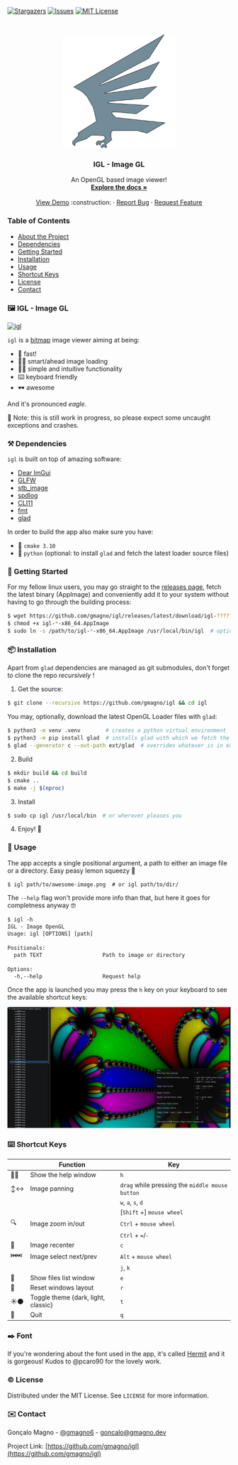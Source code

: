 <!-- PROJECT SHIELDS -->
[![Stargazers][stars-shield]][stars-url]
[![Issues][issues-shield]][issues-url]
[![MIT License][license-shield]][license-url]



<!-- PROJECT LOGO -->
<br />
<p align="center">
  <a href="https://github.com/gmagno/igl">
    <img src="./igl.svg" alt="Logo" width="256" height="256">
  </a>

  <h3 align="center">IGL - Image GL</h3>

  <p align="center">
    An OpenGL based image viewer!
    <br />
    <a href="https://github.com/gmagno/igl"><strong>Explore the docs »</strong></a>
    <br />
    <br />
    <a href="https://github.com/gmagno/igl">View Demo</a> :construction:
    ·
    <a href="https://github.com/gmagno/igl/issues">Report Bug</a>
    ·
    <a href="https://github.com/gmagno/igl/issues">Request Feature</a>
  </p>
</p>



<!-- TABLE OF CONTENTS -->
### Table of Contents

* [About the Project](#framed_picture-igl---image-gl)
* [Dependencies](#hammer_and_pick-dependencies)
* [Getting Started](#baby_bottle-getting-started)
* [Installation](#package-installation)
* [Usage](#feet-usage)
* [Shortcut Keys](#keyboard-shortcut-keys)
* [License](#copyright-license)
* [Contact](#envelope-contact)



<!-- ABOUT THE PROJECT -->
### :framed_picture: IGL - Image GL 

[![igl][igl-demo]](https://github.com/gmagno/igl)

`igl` is a [bitmap](https://en.wikipedia.org/wiki/Raster_graphics) image viewer aiming at being:
 - :rocket: fast!
 - :mage_man: smart/ahead image loading
 - :construction_worker_woman: simple and intuitive functionality
 - :keyboard: keyboard friendly
 - :dark_sunglasses: awesome

And it's pronounced *eagle*.

:construction: Note: this is still work in progress, so please expect some uncaught exceptions and crashes.

### :hammer_and_pick: Dependencies

`igl` is built on top of amazing software:
* [Dear ImGui](https://github.com/ocornut/imgui)
* [GLFW](https://github.com/glfw/glfw)
* [stb_image](https://github.com/nothings/stb)
* [spdlog](https://github.com/gabime/spdlog)
* [CLI11](https://github.com/CLIUtils/CLI11)
* [fmt](https://github.com/fmtlib/fmt)
* [glad](https://github.com/Dav1dde/glad) 

In order to build the app also make sure you have:
* :toolbox: `cmake 3.10`
* :snake: `python` (optional: to install `glad` and fetch the latest loader source files)

<!-- GETTING STARTED -->
### :baby_bottle: Getting Started

For my fellow linux users, you may go straight to the [releases page](https://github.com/gmagno/img/releases), fetch the latest binary (AppImage) and conveniently add it to your system without having to go through the building process:

```bash
$ wget https://github.com/gmagno/igl/releases/latest/download/igl-???????-x86_64.AppImage
$ chmod +x igl-*-x86_64.AppImage
$ sudo ln -s /path/to/igl-*-x86_64.AppImage /usr/local/bin/igl  # optional
```

### :package: Installation

Apart from `glad` dependencies are managed as git submodules, don't forget to clone the repo *recursively* !

1. Get the source:
```bash
$ git clone --recursive https://github.com/gmagno/igl && cd igl
```

You may, optionally, download the latest OpenGL Loader files with `glad`:

```bash
$ python3 -m venv .venv        # creates a python virtual environment
$ python3 -m pip install glad  # installs glad with which we fetch the source
$ glad --generator c --out-path ext/glad  # overrides whatever is in ext/glad
```

2. Build
```bash
$ mkdir build && cd build
$ cmake ..
$ make -j $(nproc)
```

3. Install

```bash
$ sudo cp igl /usr/local/bin  # or wherever pleases you
```

4. Enjoy! :partying_face:


<!-- USAGE EXAMPLES -->
### :feet: Usage

The app accepts a single positional argument, a path to either an image file or a directory. Easy peasy lemon squeezy :lemon:

```
$ igl path/to/awesome-image.png  # or igl path/to/dir/
```

The `--help` flag won't provide more info than that, but here it goes for completness anyway :nerd_face:

```
$ igl -h
IGL - Image OpenGL
Usage: igl [OPTIONS] [path]

Positionals:
  path TEXT                   Path to image or directory

Options:
  -h,--help                   Request help
```

Once the app is launched you may press the `h` key on your keyboard to see the available shortcut keys:

[![igl][igl-shot]](https://github.com/gmagno/igl)

### :keyboard: Shortcut Keys

|                                            | Function                             | Key                                             |
| ------------------------------------------ | ------------------------------------ | -------------------------------------------     |
| :woman_teacher:                            | Show the help window                 | `h`                                             |
| :arrow_up_down::left_right_arrow:          | Image panning                        | `drag` while pressing the `middle mouse button` |
|                                            |                                      | `w`, `a`, `s`, `d`                              |
|                                            |                                      | [`Shift` +] `mouse wheel`                       |
| :mag:                                      | Image zoom in/out                    | `Ctrl` + `mouse wheel`                          |
|                                            |                                      | `Ctrl` + `=`/`-`                                |
| :dart:                                     | Image recenter                       | `c`                                             |
| :previous_track_button::next_track_button: | Image select next/prev               | `Alt` + `mouse wheel`                           |
|                                            |                                      | `j`, `k`                                        |
| :open_file_folder:                         | Show files list window               | `e`                                             |
| :broom:                                    | Reset windows layout                 | `r`                                             |
| :sunny::new_moon:                          | Toggle theme {dark, light, classic}  | `t`                                             |
| :door:                                     | Quit                                 | `q`                                             |


### :black_nib: Font

If you're wondering about the font used in the app, it's called [Hermit](https://github.com/pcaro90/hermit) and it is gorgeous!
Kudos to @pcaro90 for the lovely work.


<!-- LICENSE -->
### :copyright: License

Distributed under the MIT License. See `LICENSE` for more information.


<!-- CONTACT -->
### :envelope: Contact

Gonçalo Magno - [@gmagno6](https://twitter.com/gmagno6) - goncalo@gmagno.dev

Project Link: [https://github.com/gmagno/igl](https://github.com/gmagno/igl)



<!-- MARKDOWN LINKS & IMAGES -->
<!-- https://www.markdownguide.org/basic-syntax/#reference-style-links -->
[stars-shield]: https://img.shields.io/github/stars/gmagno/igl.svg?style=flat-square
[stars-url]: https://github.com/gmagno/igl/stargazers
[issues-shield]: https://img.shields.io/github/issues/gmagno/igl?style=flat-square
[issues-url]: https://github.com/gmagno/igl/issues
[license-shield]: https://img.shields.io/github/license/gmagno/igl.svg?style=flat-square
[license-url]: https://github.com/gmagno/igl/blob/master/LICENSE
[igl-demo]: ./igl-demo.gif
[igl-shot]: ./igl-shot.png
